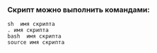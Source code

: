 ### Скрипт можно выполнить командами:

```
sh  имя скрипта
. имя скрипта
bash  имя скрипта
source имя скрипта
```
 
